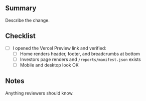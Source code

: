 ## Summary
Describe the change.

## Checklist
- [ ] I opened the Vercel Preview link and verified:
  - [ ] Home renders header, footer, and breadcrumbs at bottom
  - [ ] Investors page renders and `/reports/manifest.json` exists
  - [ ] Mobile and desktop look OK

## Notes
Anything reviewers should know.
